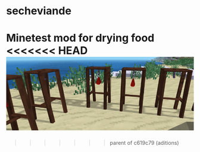 # secheviande
 Minetest mod for drying food
<<<<<<< HEAD
<img src="capture.png">
=======
>>>>>>> parent of c619c79 (aditions)
